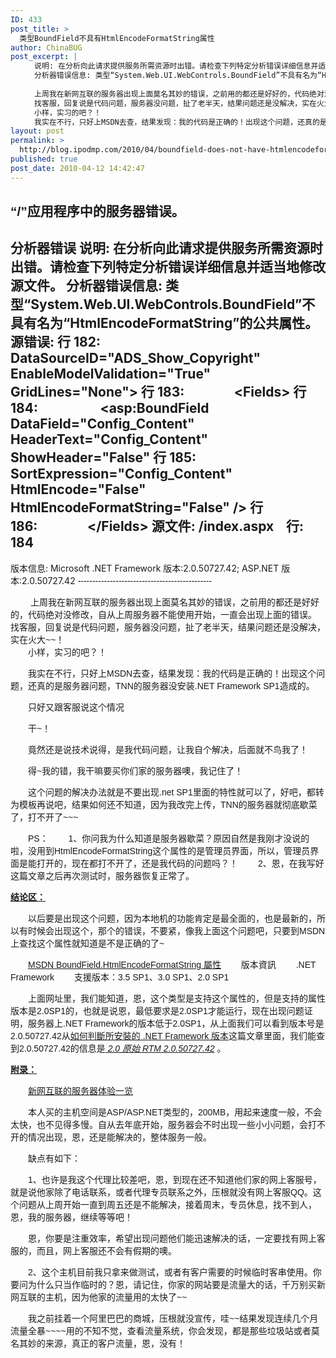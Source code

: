 ```yaml
---
ID: 433
post_title: >
  类型BoundField不具有HtmlEncodeFormatString属性
author: ChinaBUG
post_excerpt: |
  　　说明: 在分析向此请求提供服务所需资源时出错。请检查下列特定分析错误详细信息并适当地修改源文件。
  　　分析器错误信息: 类型“System.Web.UI.WebControls.BoundField”不具有名为“HtmlEncodeFormatString”的公共属性。
  
  　　上周我在新网互联的服务器出现上面莫名其妙的错误，之前用的都还是好好的，代码绝对没修改，自从上周服务器不能使用开始，一直会出现上面的错误。
  　　找客服，回复说是代码问题，服务器没问题，扯了老半天，结果问题还是没解决，实在火大~~！
  　　小样，实习的吧？！
  　　我实在不行，只好上MSDN去查，结果发现：我的代码是正确的！出现这个问题，还真的是服务器问题，TNN的服务器没安装.NET Framework SP1造成的。
layout: post
permalink: >
  http://blog.ipodmp.com/2010/04/boundfield-does-not-have-htmlencodeformatstring-property.html
published: true
post_date: 2010-04-12 14:42:47
---
```

<span style="font-family: Arial, Helvetica, Geneva, SunSans-Regular, sans-serif;"><span style="font-family: Arial, Helvetica, Geneva, SunSans-Regular, sans-serif;">“/”应用程序中的服务器错误。
--------------------------------------------------------------------------------
分析器错误
说明: 在分析向此请求提供服务所需资源时出错。请检查下列特定分析错误详细信息并适当地修改源文件。
分析器错误信息: 类型“System.Web.UI.WebControls.BoundField”不具有名为“HtmlEncodeFormatString”的公共属性。
源错误:
行 182:                DataSourceID="ADS_Show_Copyright" EnableModelValidation="True" GridLines="None"&gt;
行 183:                &lt;Fields&gt;
行 184:                    &lt;asp:BoundField DataField="Config_Content" HeaderText="Config_Content" ShowHeader="False"
行 185:                        SortExpression="Config_Content" HtmlEncode="False" HtmlEncodeFormatString="False" /&gt;
行 186:                &lt;/Fields&gt;
源文件: /index.aspx    行: 184
--------------------------------------------------------------------------------
版本信息: Microsoft .NET Framework 版本:2.0.50727.42; ASP.NET 版本:2.0.50727.42
</span></span><span style="font-family: Arial, Helvetica, Geneva, SunSans-Regular, sans-serif;"><span style="font-family: Arial, Helvetica, Geneva, SunSans-Regular, sans-serif;">----------------------------------------------</span></span>
<div><span style="font-family: Arial, Helvetica, Geneva, SunSans-Regular, sans-serif;"><span style="font-family: Arial, Helvetica, Geneva, SunSans-Regular, sans-serif;"> </span><span style="font-family: Arial, Helvetica, Geneva, SunSans-Regular, sans-serif;">　　上周我在新网互联的服务器出现上面莫名其妙的错误，之前用的都还是好好的，代码绝对没修改，自从上周服务器不能使用开始，一直会出现上面的错误。 </span><span style="font-family: Arial, Helvetica, Geneva, SunSans-Regular, sans-serif;">　　找客服，回复说是代码问题，服务器没问题，扯了老半天，结果问题还是没解决，实在火大~~！ </span></span></div>
<span style="font-family: Arial, Helvetica, Geneva, SunSans-Regular, sans-serif;"><span style="font-family: Arial, Helvetica, Geneva, SunSans-Regular, sans-serif;">　　小样，实习的吧？！ 

　　我实在不行，只好上MSDN去查，结果发现：我的代码是正确的！出现这个问题，还真的是服务器问题，TNN的服务器没安装.NET Framework SP1造成的。 

　　只好又跟客服说这个情况 

　　干~！ 

　　竟然还是说技术说得，是我代码问题，让我自个解决，后面就不鸟我了！ 

　　得~我的错，我干嘛要买你们家的服务器噢，我记住了！ 

　　这个问题的解决办法就是不要出现.net SP1里面的特性就可以了，好吧，都转为模板再说吧，结果如何还不知道，因为我改完上传，TNN的服务器就彻底歇菜了，打不开了~~~ 

　　PS：
　　1、你问我为什么知道是服务器歇菜？原因自然是我刚才没说的啦，没用到HtmlEncodeFormatString这个属性的是管理员界面，所以，管理员界面是能打开的，现在都打不开了，还是我代码的问题吗？！
　　2、恩，在我写好这篇文章之后再次测试时，服务器恢复正常了。 

<span style="text-decoration: underline;"><strong>结论区：</strong></span> 

　　以后要是出现这个问题，因为本地机的功能肯定是最全面的，也是最新的，所以有时候会出现这个，那个的错误，不要紧，像我上面这个问题吧，只要到MSDN上查找这个属性就知道是不是正确的了~ 

　　<a href="http://msdn.microsoft.com/zh-tw/library/system.web.ui.webcontrols.boundfield.htmlencodeformatstring.aspx" target="_blank">MSDN BoundField.HtmlEncodeFormatString 屬性</a>
　　版本資訊
　　.NET Framework
　　支援版本：3.5 SP1、3.0 SP1、2.0 SP1 

　　上面网址里，我们能知道，恩，这个类型是支持这个属性的，但是支持的属性版本是2.0SP1的，也就是说恩，最低要求是2.0SP1才能运行，现在出现问题证明，服务器上.NET Framework的版本低于2.0SP1，从上面我们可以看到版本号是2.0.50727.42从<a href="http://support.microsoft.com/kb/318785/zh-tw" target="_blank">如何判斷所安裝的 .NET Framework 版本</a>这篇文章里面，我们能查到2.0.50727.42的信息是<span style="text-decoration: underline;"><em> 2.0 原始 RTM 2.0.50727.42</em></span> 。 

<span style="text-decoration: underline;"><strong>附录：</strong></span> 

　　<span style="text-decoration: underline;">新网互联的服务器体验一览</span> 

　　本人买的主机空间是ASP/ASP.NET类型的，200MB，用起来速度一般，不会太快，也不见得多慢。自从去年底开始，服务器会不时出现一些小小问题，会打不开的情况出现，恩，还是能解决的，整体服务一般。 

　　缺点有如下： 

　　1、也许是我这个代理比较差吧，恩，到现在还不知道他们家的网上客服号，就是说他家除了电话联系，或者代理专员联系之外，压根就没有网上客服QQ。这个问题从上周开始一直到周五还是不能解决，接着周末，专员休息，找不到人，恩，我的服务器，继续等等吧！ 

　　恩，你要是注重效率，希望出现问题他们能迅速解决的话，一定要找有网上客服的，而且，网上客服还不会有假期的噢。 

　　2、这个主机目前我只拿来做测试，或者有客户需要的时候临时客串使用。你要问为什么只当作临时的？恩，请记住，你家的网站要是流量大的话，千万别买新网互联的主机，因为他家的流量用的太快了~~ 
<div><span style="font-family: Arial, Helvetica, Geneva, SunSans-Regular, sans-serif;">　　我之前挂着一个阿里巴巴的商城，压根就没宣传，哇~~结果发现连续几个月流量全暴~~~~用的不知不觉，查看流量系统，你会发现，都是那些垃圾站或者莫名其妙的来源，真正的客户流量，恩，没有！</span></div>
 

</span></span>